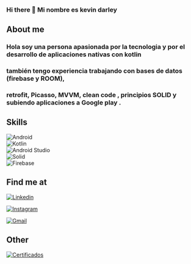 ### Hi there 👋 Mi nombre es kevin darley

<!--
**kevindives/kevindives** is a ✨ _special_ ✨ repository because its `README.md` (this file) appears on your GitHub profile. -->
## About me

### Hola soy una persona apasionada por la tecnologia y por el desarrollo de aplicaciones nativas con kotlin
### también tengo experiencia trabajando con bases de datos  (firebase y ROOM),
### retrofit, Picasso, MVVM, clean code , principios SOLID y subiendo aplicaciones a Google play .

## Skills

![ Android ](https://img.shields.io/badge/Android-3DDC84?style=for-the-badge&logo=android&logoColor=white&labelColor=101010)</br>
![ Kotlin ](https://img.shields.io/badge/Kotlin-0095D5?style=for-the-badge&logo=kotlin&logoColor=white&labelColor=101010)</br>
![ Android Studio ](https://img.shields.io/badge/Android_Studio-3DDC84?style=for-the-badge&logo=android&logoColor=white&labelColor=101010)</br>
![ Solid ](https://img.shields.io/badge/Solid-2C4F7C?style=for-the-badge&logo=solid&logoColor=white&labelColor=101010)</br>
![ Firebase ](https://img.shields.io/badge/Firebase-FFCA28?style=for-the-badge&logo=firebase&logoColor=white&labelColor=101010)</br>

## Find me at

[![ Linkedin ](https://img.shields.io/badge/Linkedin-0A66C2?style=for-the-badge&logo=linkedin&logoColor=white&labelColor=101010)](https://www.linkedin.com/in/kevin-darley-tejada-ardila-57b19a227/)</br>

[![ Instagram ](https://img.shields.io/badge/Instagram-E4405F?style=for-the-badge&logo=instagram&logoColor=white&labelColor=101010)](https://www.instagram.com/darleykevin/)</br>

[![ Gmail ](https://img.shields.io/badge/Gmail-EA4335?style=for-the-badge&logo=gmail&logoColor=white&labelColor=101010)](https://www.instagram.com/darleykevin/)

##  Other

[![ Certificados ](https://img.shields.io/badge/Ceretificados-A435F0?style=for-the-badge&logo=udemy&logoColor=white&labelColor=101010)](https://drive.google.com/drive/folders/1EnCYJ1b9pz0d-fK4dvw50n00Eamcv4TD?usp=sharing)



